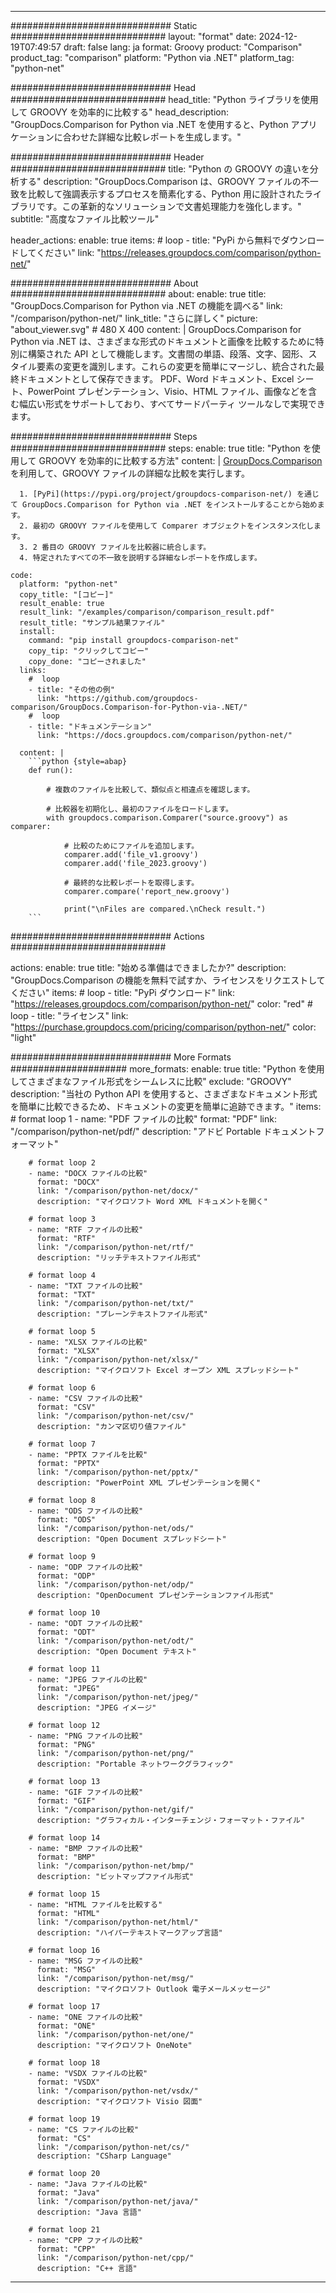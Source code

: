 
---
############################# Static ############################
layout: "format"
date:  2024-12-19T07:49:57
draft: false
lang: ja
format: Groovy
product: "Comparison"
product_tag: "comparison"
platform: "Python via .NET"
platform_tag: "python-net"

############################# Head ############################
head_title: "Python ライブラリを使用して GROOVY を効率的に比較する"
head_description: "GroupDocs.Comparison for Python via .NET を使用すると、Python アプリケーションに合わせた詳細な比較レポートを生成します。"

############################# Header ############################
title: "Python の GROOVY の違いを分析する" 
description: "GroupDocs.Comparison は、GROOVY ファイルの不一致を比較して強調表示するプロセスを簡素化する、Python 用に設計されたライブラリです。この革新的なソリューションで文書処理能力を強化します。"
subtitle: "高度なファイル比較ツール" 

header_actions:
  enable: true
  items:
    #  loop
    - title: "PyPi から無料でダウンロードしてください"
      link: "https://releases.groupdocs.com/comparison/python-net/"
      
############################# About ############################
about:
    enable: true
    title: "GroupDocs.Comparison for Python via .NET の機能を調べる"
    link: "/comparison/python-net/"
    link_title: "さらに詳しく"
    picture: "about_viewer.svg" # 480 X 400
    content: |
       GroupDocs.Comparison for Python via .NET は、さまざまな形式のドキュメントと画像を比較するために特別に構築された API として機能します。文書間の単語、段落、文字、図形、スタイル要素の変更を識別します。これらの変更を簡単にマージし、統合された最終ドキュメントとして保存できます。 PDF、Word ドキュメント、Excel シート、PowerPoint プレゼンテーション、Visio、HTML ファイル、画像などを含む幅広い形式をサポートしており、すべてサードパーティ ツールなしで実現できます。

############################# Steps ############################
steps:
    enable: true
    title: "Python を使用して GROOVY を効率的に比較する方法"
    content: |
      [GroupDocs.Comparison](https://products.groupdocs.com/comparison/python-net/) を利用して、GROOVY ファイルの詳細な比較を実行します。
      
      1. [PyPi](https://pypi.org/project/groupdocs-comparison-net/) を通じて GroupDocs.Comparison for Python via .NET をインストールすることから始めます。
      2. 最初の GROOVY ファイルを使用して Comparer オブジェクトをインスタンス化します。
      3. 2 番目の GROOVY ファイルを比較器に統合します。
      4. 特定されたすべての不一致を説明する詳細なレポートを作成します。
   
    code:
      platform: "python-net"
      copy_title: "[コピー]"
      result_enable: true
      result_link: "/examples/comparison/comparison_result.pdf"
      result_title: "サンプル結果ファイル"
      install:
        command: "pip install groupdocs-comparison-net"
        copy_tip: "クリックしてコピー"
        copy_done: "コピーされました"
      links:
        #  loop
        - title: "その他の例"
          link: "https://github.com/groupdocs-comparison/GroupDocs.Comparison-for-Python-via-.NET/"
        #  loop
        - title: "ドキュメンテーション"
          link: "https://docs.groupdocs.com/comparison/python-net/"
          
      content: |
        ```python {style=abap}
        def run():

            # 複数のファイルを比較して、類似点と相違点を確認します。

            # 比較器を初期化し、最初のファイルをロードします。
            with groupdocs.comparison.Comparer("source.groovy") as comparer:

                # 比較のためにファイルを追加します。
                comparer.add('file_v1.groovy')
                comparer.add('file_2023.groovy')

                # 最終的な比較レポートを取得します。
                comparer.compare('report_new.groovy')

                print("\nFiles are compared.\nCheck result.")
        ```            

############################# Actions ############################

actions:
  enable: true
  title: "始める準備はできましたか?"
  description: "GroupDocs.Comparison の機能を無料で試すか、ライセンスをリクエストしてください"
  items:
    #  loop
    - title: "PyPi ダウンロード"
      link: "https://releases.groupdocs.com/comparison/python-net/"
      color: "red"
        #  loop
    - title: "ライセンス"
      link: "https://purchase.groupdocs.com/pricing/comparison/python-net/"
      color: "light"


############################# More Formats #####################
more_formats:
    enable: true
    title: "Python を使用してさまざまなファイル形式をシームレスに比較"
    exclude: "GROOVY"
    description: "当社の Python API を使用すると、さまざまなドキュメント形式を簡単に比較できるため、ドキュメントの変更を簡単に追跡できます。"
    items: 
        # format loop 1
        - name: "PDF ファイルの比較"
          format: "PDF"
          link: "/comparison/python-net/pdf/"
          description: "アドビ Portable ドキュメントフォーマット"

        # format loop 2
        - name: "DOCX ファイルの比較"
          format: "DOCX"
          link: "/comparison/python-net/docx/"
          description: "マイクロソフト Word XML ドキュメントを開く"

        # format loop 3
        - name: "RTF ファイルの比較"
          format: "RTF"
          link: "/comparison/python-net/rtf/"
          description: "リッチテキストファイル形式"

        # format loop 4
        - name: "TXT ファイルの比較"
          format: "TXT"
          link: "/comparison/python-net/txt/"
          description: "プレーンテキストファイル形式"

        # format loop 5
        - name: "XLSX ファイルの比較"
          format: "XLSX"
          link: "/comparison/python-net/xlsx/"
          description: "マイクロソフト Excel オープン XML スプレッドシート"

        # format loop 6
        - name: "CSV ファイルの比較"
          format: "CSV"
          link: "/comparison/python-net/csv/"
          description: "カンマ区切り値ファイル"

        # format loop 7
        - name: "PPTX ファイルを比較"
          format: "PPTX"
          link: "/comparison/python-net/pptx/"
          description: "PowerPoint XML プレゼンテーションを開く"

        # format loop 8
        - name: "ODS ファイルの比較"
          format: "ODS"
          link: "/comparison/python-net/ods/"
          description: "Open Document スプレッドシート"

        # format loop 9
        - name: "ODP ファイルの比較"
          format: "ODP"
          link: "/comparison/python-net/odp/"
          description: "OpenDocument プレゼンテーションファイル形式"

        # format loop 10
        - name: "ODT ファイルの比較"
          format: "ODT"
          link: "/comparison/python-net/odt/"
          description: "Open Document テキスト"

        # format loop 11
        - name: "JPEG ファイルの比較"
          format: "JPEG"
          link: "/comparison/python-net/jpeg/"
          description: "JPEG イメージ"

        # format loop 12
        - name: "PNG ファイルの比較"
          format: "PNG"
          link: "/comparison/python-net/png/"
          description: "Portable ネットワークグラフィック"

        # format loop 13
        - name: "GIF ファイルの比較"
          format: "GIF"
          link: "/comparison/python-net/gif/"
          description: "グラフィカル・インターチェンジ・フォーマット・ファイル"

        # format loop 14
        - name: "BMP ファイルの比較"
          format: "BMP"
          link: "/comparison/python-net/bmp/"
          description: "ビットマップファイル形式"

        # format loop 15
        - name: "HTML ファイルを比較する"
          format: "HTML"
          link: "/comparison/python-net/html/"
          description: "ハイパーテキストマークアップ言語"

        # format loop 16
        - name: "MSG ファイルの比較"
          format: "MSG"
          link: "/comparison/python-net/msg/"
          description: "マイクロソフト Outlook 電子メールメッセージ"

        # format loop 17
        - name: "ONE ファイルの比較"
          format: "ONE"
          link: "/comparison/python-net/one/"
          description: "マイクロソフト OneNote"

        # format loop 18
        - name: "VSDX ファイルの比較"
          format: "VSDX"
          link: "/comparison/python-net/vsdx/"
          description: "マイクロソフト Visio 図面"

        # format loop 19
        - name: "CS ファイルの比較"
          format: "CS"
          link: "/comparison/python-net/cs/"
          description: "CSharp Language"

        # format loop 20
        - name: "Java ファイルの比較"
          format: "Java"
          link: "/comparison/python-net/java/"
          description: "Java 言語"
          
        # format loop 21
        - name: "CPP ファイルの比較"
          format: "CPP"
          link: "/comparison/python-net/cpp/"
          description: "C++ 言語"
---